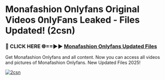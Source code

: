 # Monafashion Onlyfans Original Videos 0nlyFans Leaked - Files Updated! (2csn)

<h3>🔴 CLICK HERE 🌐==►► <a href="https://tinyurl.com/ehrbuxhb" rel="nofollow">Monafashion Onlyfans Updated Files</a></h3>

Get Monafashion Onlyfans and all content. Now you can access all videos and pictures of Monafashion Onlyfans. New Updated Files 2025!

[![2csn](https://i.imgur.com/lVYEuWS.gif)](https://tinyurl.com/ehrbuxhb)
